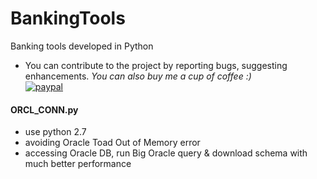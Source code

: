 # BankingTools
Banking tools developed in Python
- You can contribute to the project by reporting bugs, suggesting enhancements. 
*You can also buy me a cup of coffee :)
</br>*[![paypal](https://www.paypalobjects.com/en_US/i/btn/btn_donateCC_LG.gif)](https://paypal.me/boyac?locale.x=en_US)
#### ORCL_CONN.py 
- use python 2.7
- avoiding Oracle Toad Out of Memory error 
- accessing Oracle DB, run Big Oracle query & download schema with much better performance
